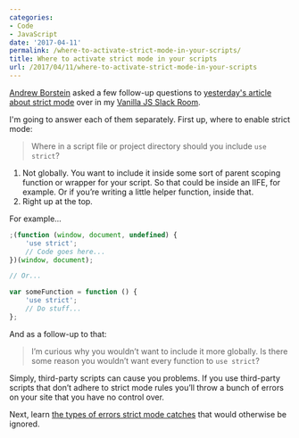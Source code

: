 ```yaml
---
categories:
- Code
- JavaScript
date: '2017-04-11'
permalink: /where-to-activate-strict-mode-in-your-scripts/
title: Where to activate strict mode in your scripts
url: /2017/04/11/where-to-activate-strict-mode-in-your-scripts
---
```


[Andrew Borstein](http://andrewborstein.com) asked a few follow-up questions to [yesterday's article about strict mode](/javascript-strict-mode-and-why-you-should-always-use-it/) over in my [Vanilla JS Slack Room](/vanilla-js-guidebook/).

I'm going to answer each of them separately. First up, where to enable strict mode:

> Where in a script file or project directory should you include `use strict`?

1. Not globally. You want to include it inside some sort of parent scoping function or wrapper for your script. So that could be inside an IIFE, for example. Or if you’re writing a little helper function, inside that.
2. Right up at the top.

For example...

```javascript
;(function (window, document, undefined) {
    'use strict';
    // Code goes here...
})(window, document);

// Or...

var someFunction = function () {
    'use strict';
    // Do stuff...
};
```

And as a follow-up to that:

> I’m curious why you wouldn’t want to include it more globally. Is there some reason you wouldn’t want every function to `use strict`?

Simply, third-party scripts can cause you problems. If you use third-party scripts that don’t adhere to strict mode rules you’ll throw a bunch of errors on your site that you have no control over.

Next, learn [the types of errors strict mode catches](/types-of-errors-that-strict-mode-catches-that-would-otherwise-be-ignored/) that would otherwise be ignored.
